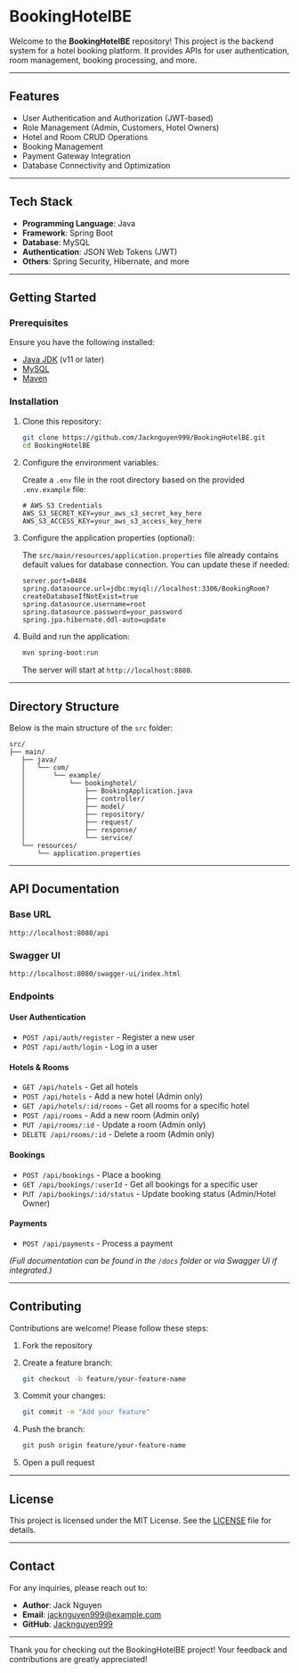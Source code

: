 # BookingHotelBE

Welcome to the **BookingHotelBE** repository! This project is the backend system for a hotel booking platform. It provides APIs for user authentication, room management, booking processing, and more.

---

## Features

- User Authentication and Authorization (JWT-based)
- Role Management (Admin, Customers, Hotel Owners)
- Hotel and Room CRUD Operations
- Booking Management
- Payment Gateway Integration
- Database Connectivity and Optimization

---

## Tech Stack

- **Programming Language**: Java
- **Framework**: Spring Boot
- **Database**: MySQL
- **Authentication**: JSON Web Tokens (JWT)
- **Others**: Spring Security, Hibernate, and more

---

## Getting Started

### Prerequisites

Ensure you have the following installed:

- [Java JDK](https://www.oracle.com/java/technologies/javase-downloads.html) (v11 or later)
- [MySQL](https://dev.mysql.com/downloads/installer/)
- [Maven](https://maven.apache.org/install.html)

### Installation

1. Clone this repository:

   ```bash
   git clone https://github.com/Jacknguyen999/BookingHotelBE.git
   cd BookingHotelBE
   ```

2. Configure the environment variables:

   Create a `.env` file in the root directory based on the provided `.env.example` file:

   ```properties
   # AWS S3 Credentials
   AWS_S3_SECRET_KEY=your_aws_s3_secret_key_here
   AWS_S3_ACCESS_KEY=your_aws_s3_access_key_here
   ```

3. Configure the application properties (optional):

   The `src/main/resources/application.properties` file already contains default values for database connection. You can update these if needed:

   ```properties
   server.port=8484
   spring.datasource.url=jdbc:mysql://localhost:3306/BookingRoom?createDatabaseIfNotExist=true
   spring.datasource.username=root
   spring.datasource.password=your_password
   spring.jpa.hibernate.ddl-auto=update
   ```

4. Build and run the application:

   ```bash
   mvn spring-boot:run
   ```

   The server will start at `http://localhost:8080`.

---

## Directory Structure

Below is the main structure of the `src` folder:

```
src/
├── main/
   ├── java/
   │   └── com/
   │       └── example/
   │           └── bookinghotel/
   │               ├── BookingApplication.java
   │               ├── controller/
   │               ├── model/
   │               ├── repository/
   │               ├── request/
   │               ├── response/
   │               └── service/
   └── resources/
       └── application.properties
```

---

## API Documentation

### Base URL

`http://localhost:8080/api`

### Swagger UI
`http://localhost:8080/swagger-ui/index.html`

### Endpoints

#### User Authentication
- `POST /api/auth/register` - Register a new user
- `POST /api/auth/login` - Log in a user

#### Hotels & Rooms
- `GET /api/hotels` - Get all hotels
- `POST /api/hotels` - Add a new hotel (Admin only)
- `GET /api/hotels/:id/rooms` - Get all rooms for a specific hotel
- `POST /api/rooms` - Add a new room (Admin only)
- `PUT /api/rooms/:id` - Update a room (Admin only)
- `DELETE /api/rooms/:id` - Delete a room (Admin only)

#### Bookings
- `POST /api/bookings` - Place a booking
- `GET /api/bookings/:userId` - Get all bookings for a specific user
- `PUT /api/bookings/:id/status` - Update booking status (Admin/Hotel Owner)

#### Payments
- `POST /api/payments` - Process a payment

*(Full documentation can be found in the `/docs` folder or via Swagger UI if integrated.)*

---

## Contributing

Contributions are welcome! Please follow these steps:

1. Fork the repository
2. Create a feature branch:

   ```bash
   git checkout -b feature/your-feature-name
   ```

3. Commit your changes:

   ```bash
   git commit -m "Add your feature"
   ```

4. Push the branch:

   ```bash
   git push origin feature/your-feature-name
   ```

5. Open a pull request

---

## License

This project is licensed under the MIT License. See the [LICENSE](LICENSE) file for details.

---

## Contact

For any inquiries, please reach out to:

- **Author**: Jack Nguyen
- **Email**: jacknguyen999@example.com
- **GitHub**: [Jacknguyen999](https://github.com/Jacknguyen999)

---

Thank you for checking out the BookingHotelBE project! Your feedback and contributions are greatly appreciated!
